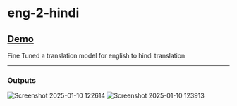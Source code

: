 # eng-2-hindi
[Demo](https://huggingface.co/spaces/Swekerr/English-2-Hindi)
---
Fine Tuned a translation model for english to hindi translation

---

### Outputs

![Screenshot 2025-01-10 122614](https://github.com/user-attachments/assets/c216867b-8191-47a5-9a4d-19c89c0bb8b9)
![Screenshot 2025-01-10 123913](https://github.com/user-attachments/assets/0818ffad-6489-4c9d-9dab-d5d39c44662a)

